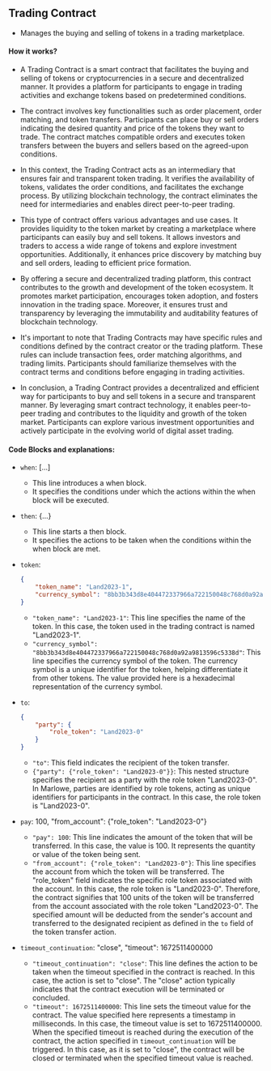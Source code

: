 ## Trading Contract

- Manages the buying and selling of tokens in a trading marketplace.

#### How it works? 

- A Trading Contract is a smart contract that facilitates the buying and selling of tokens or cryptocurrencies in a secure and decentralized manner. It provides a platform for participants to engage in trading activities and exchange tokens based on predetermined conditions.

- The contract involves key functionalities such as order placement, order matching, and token transfers. Participants can place buy or sell orders indicating the desired quantity and price of the tokens they want to trade. The contract matches compatible orders and executes token transfers between the buyers and sellers based on the agreed-upon conditions.

- In this context, the Trading Contract acts as an intermediary that ensures fair and transparent token trading. It verifies the availability of tokens, validates the order conditions, and facilitates the exchange process. By utilizing blockchain technology, the contract eliminates the need for intermediaries and enables direct peer-to-peer trading.

- This type of contract offers various advantages and use cases. It provides liquidity to the token market by creating a marketplace where participants can easily buy and sell tokens. It allows investors and traders to access a wide range of tokens and explore investment opportunities. Additionally, it enhances price discovery by matching buy and sell orders, leading to efficient price formation.

- By offering a secure and decentralized trading platform, this contract contributes to the growth and development of the token ecosystem. It promotes market participation, encourages token adoption, and fosters innovation in the trading space. Moreover, it ensures trust and transparency by leveraging the immutability and auditability features of blockchain technology.

- It's important to note that Trading Contracts may have specific rules and conditions defined by the contract creator or the trading platform. These rules can include transaction fees, order matching algorithms, and trading limits. Participants should familiarize themselves with the contract terms and conditions before engaging in trading activities.

- In conclusion, a Trading Contract provides a decentralized and efficient way for participants to buy and sell tokens in a secure and transparent manner. By leveraging smart contract technology, it enables peer-to-peer trading and contributes to the liquidity and growth of the token market. Participants can explore various investment opportunities and actively participate in the evolving world of digital asset trading.

#### Code Blocks and explanations:

- `when`: [...]

    - This line introduces a when block.
    - It specifies the conditions under which the actions within the when block will be executed.

- `then`: {...}

    - This line starts a then block.
    - It specifies the actions to be taken when the conditions within the when block are met.

- `token`: 
    ```json
    {
        "token_name": "Land2023-1",
        "currency_symbol": "8bb3b343d8e404472337966a722150048c768d0a92a9813596c5338d"
    }
    ```
    - `"token_name": "Land2023-1"`: This line specifies the name of the token. In this case, the token used in the trading contract is named "Land2023-1".
    - `"currency_symbol": "8bb3b343d8e404472337966a722150048c768d0a92a9813596c5338d"`: This line specifies the currency symbol of the token. The currency symbol is a unique identifier for the token, helping differentiate it from other tokens. The value provided here is a hexadecimal representation of the currency symbol.

- `to`: 
    ```json
    {
        "party": {
            "role_token": "Land2023-0"
        }
    }
    ```
    - `"to"`: This field indicates the recipient of the token transfer.
    - `{"party": {"role_token": "Land2023-0"}}`: This nested structure specifies the recipient as a party with the role token "Land2023-0". In Marlowe, parties are identified by role tokens, acting as unique identifiers for participants in the contract. In this case, the role token is "Land2023-0".

- `pay`: 100, "from_account": {"role_token": "Land2023-0"}
    - `"pay": 100`: This line indicates the amount of the token that will be transferred. In this case, the value is 100. It represents the quantity or value of the token being sent.
    - `"from_account": {"role_token": "Land2023-0"}`: This line specifies the account from which the token will be transferred. The "role_token" field indicates the specific role token associated with the account. In this case, the role token is "Land2023-0". Therefore, the contract signifies that 100 units of the token will be transferred from the account associated with the role token "Land2023-0". The specified amount will be deducted from the sender's account and transferred to the designated recipient as defined in the `to` field of the token transfer action.

- `timeout_continuation`: "close", "timeout": 1672511400000
    - `"timeout_continuation": "close"`: This line defines the action to be taken when the timeout specified in the contract is reached. In this case, the action is set to "close". The "close" action typically indicates that the contract execution will be terminated or concluded.
    - `"timeout": 1672511400000`: This line sets the timeout value for the contract. The value specified here represents a timestamp in milliseconds. In this case, the timeout value is set to 1672511400000. When the specified timeout is reached during the execution of the contract, the action specified in `timeout_continuation` will be triggered. In this case, as it is set to "close", the contract will be closed or terminated when the specified timeout value is reached.
